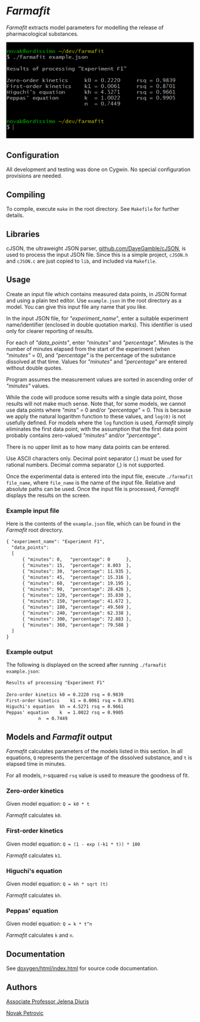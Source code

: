 # _Farmafit_
_Farmafit_ extracts model parameters for modelling the release of pharmacological substances.

![Screenshot](/screenshot.png "Screenshot")

## Configuration

All development and testing was done on Cygwin. No special configuration provisions are needed.

## Compiling

To compile, execute `make` in the root directory. See `Makefile` for further details.

## Libraries

cJSON, the ultraweight JSON parser,  [github.com/DaveGamble/cJSON](https://github.com/DaveGamble/cJSON), is used to process the input JSON file. Since this is a simple project, `cJSON.h` and `cJSON.c` are just copied to `lib`, and included via `Makefile`.

## Usage

Create an input file which contains measured data points, in JSON format and using a plain text editor. Use `example.json` in the root directory as a model. You can give this input file any name that you like.

In the input JSON file, for _"experiment_name"_, enter a suitable experiment name/identifier (enclosed in double quotation marks). This identifier is used only for clearer reporting of results. 

For each of _"data_points"_, enter _"minutes"_ and _"percentage"_. Minutes is the number of minutes elapsed from the start of the experiment (when _"minutes"_ = 0), and _"percentage"_ is the percentage of the substance dissolved at that time. Values for _"minutes"_ and _"percentage"_ are entered without double quotes.

Program assumes the measurement values are sorted in ascending order of _"minutes"_ values.

While the code will produce some results with a single data point, those results will not make much sense. Note that, for some models, we cannot use data points where _"mins"_ = 0 and/or _"percentage"_ = 0. This is because we apply the natural logarithm function to these values, and `log(0)` is not usefully defined. For models where the `log` function is used, _Farmafit_ simply eliminates the first data point, with the assumption that the first data point probably contains zero-valued _"minutes"_ and/or _"percentage"_.

There is no upper limit as to how many data points can be entered.

Use ASCII characters only. Decimal point separator (.) must be used for rational numbers. Decimal comma separator (,) is not supported.

Once the experimental data is entered into the input file, execute `./farmafit file_name`, where `file_name` is the name of the input file. Relative and absolute paths can be used. Once the input file is processed, _Farmafit_ displays the results on the screen.

### Example input file

Here is the contents of the `example.json` file, which can be found in the _Farmafit_ root directory.

```
{ "experiment_name": "Experiment F1",
  "data_points":
  [
      { "minutes": 0,   "percentage": 0      },
      { "minutes": 15,  "percentage": 8.803  },
      { "minutes": 30,  "percentage": 11.935 },
      { "minutes": 45,  "percentage": 15.316 },
      { "minutes": 60,  "percentage": 19.195 },
      { "minutes": 90,  "percentage": 28.426 },
      { "minutes": 120, "percentage": 35.830 },      
      { "minutes": 150, "percentage": 41.672 },    
      { "minutes": 180, "percentage": 49.569 },
      { "minutes": 240, "percentage": 62.338 },
      { "minutes": 300, "percentage": 72.883 },
      { "minutes": 360, "percentage": 79.588 }
  ]
}
```

### Example output

The following is displayed on the screed after running `./farmafit example.json`:

```
Results of processing "Experiment F1"

Zero-order kinetics	k0 = 0.2220	rsq = 0.9839
First-order kinetics	k1 = 0.0061	rsq = 0.8701
Higuchi's equation	kh = 4.5271	rsq = 0.9661
Peppas' equation	k  = 1.0022	rsq = 0.9905
			n  = 0.7449
```

## Models and _Farmafit_ output

_Farmafit_ calculates parameters of the models listed in this section. In all equations, `Q` represents the percentage of the dissolved substance, and `t` is elapsed time in minutes.

For all models, r-squared `rsq` value is used to measure the goodness of fit.

### Zero-order kinetics

Given model equation: `Q = k0 * t`

_Farmafit_ calculates `k0`.

### First-order kinetics

Given model equation: `Q = (1 - exp (-k1 * t)) * 100`

_Farmafit_ calculates `k1`.

### Higuchi's equation

Given model equation: `Q = kh * sqrt (t)`

_Farmafit_ calculates `kh`.

### Peppas' equation

Given model equation: `Q = k * t^n`

_Farmafit_ calculates `k` and `n`.

## Documentation

See [doxygen/html/index.html](/doxygen/html/index.html) for source code documentation.

## Authors

[Associate Professor Jelena Djuris](http://www.ph.bg.ac.rs/en/about-us/associate-professors/1706/jelena-%C4%91uri%C5%A1-phd/)

[Novak Petrovic](https://github.com/novakpetrovic/)
